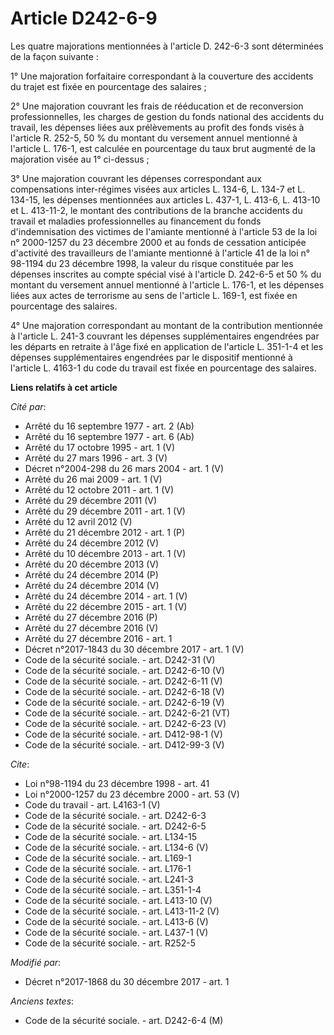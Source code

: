 # Article D242-6-9

Les quatre majorations mentionnées à l'article D. 242-6-3 sont déterminées de la façon suivante :

1° Une majoration forfaitaire correspondant à la couverture des accidents du trajet est fixée en pourcentage des salaires ;

2° Une majoration couvrant les frais de rééducation et de reconversion professionnelles, les charges de gestion du fonds
national des accidents du travail, les dépenses liées aux prélèvements au profit des fonds visés à l'article R. 252-5, 50 %
du montant du versement annuel mentionné à l'article L. 176-1, est calculée en pourcentage du taux brut augmenté de la
majoration visée au 1° ci-dessus ;

3° Une majoration couvrant les dépenses correspondant aux compensations inter-régimes visées aux articles L. 134-6, L. 134-7
et L. 134-15, les dépenses mentionnées aux articles L. 437-1, L. 413-6, L. 413-10 et L. 413-11-2, le montant des
contributions de la branche accidents du travail et maladies professionnelles au financement du fonds d'indemnisation des
victimes de l'amiante mentionné à l'article 53 de la loi n° 2000-1257 du 23 décembre 2000 et au fonds de cessation anticipée
d'activité des travailleurs de l'amiante mentionné à l'article 41 de la loi n° 98-1194 du 23 décembre 1998, la valeur du
risque constituée par les dépenses inscrites au compte spécial visé à l'article D. 242-6-5 et 50 % du montant du versement
annuel mentionné à l'article L. 176-1, et les dépenses liées aux actes de terrorisme au sens de l'article L. 169-1, est fixée
en pourcentage des salaires.

4° Une majoration correspondant au montant de la contribution mentionnée à l'article L. 241-3 couvrant les dépenses
supplémentaires engendrées par les départs en retraite à l'âge fixé en application de l'article L. 351-1-4 et les dépenses
supplémentaires engendrées par le dispositif mentionné à l'article L. 4163-1 du code du travail est fixée en pourcentage des
salaires.

**Liens relatifs à cet article**

_Cité par_:

  - Arrêté du 16 septembre 1977 - art. 2 (Ab)
  - Arrêté du 16 septembre 1977 - art. 6 (Ab)
  - Arrêté du 17 octobre 1995 - art. 1 (V)
  - Arrêté du 27 mars 1996 - art. 3 (V)
  - Décret n°2004-298 du 26 mars 2004 - art. 1 (V)
  - Arrêté du 26 mai 2009 - art. 1 (V)
  - Arrêté du 12 octobre 2011 - art. 1 (V)
  - Arrêté du 29 décembre 2011 (V)
  - Arrêté du 29 décembre 2011 - art. 1 (V)
  - Arrêté du 12 avril 2012 (V)
  - Arrêté du 21 décembre 2012 - art. 1 (P)
  - Arrêté du 24 décembre 2012 (V)
  - Arrêté du 10 décembre 2013 - art. 1 (V)
  - Arrêté du 20 décembre 2013 (V)
  - Arrêté du 24 décembre 2014 (P)
  - Arrêté du 24 décembre 2014 (V)
  - Arrêté du 24 décembre 2014 - art. 1 (V)
  - Arrêté du 22 décembre 2015 - art. 1 (V)
  - Arrêté du 27 décembre 2016 (P)
  - Arrêté du 27 décembre 2016 (V)
  - Arrêté du 27 décembre 2016 - art. 1
  - Décret n°2017-1843 du 30 décembre 2017 - art. 1 (V)
  - Code de la sécurité sociale. - art. D242-31 (V)
  - Code de la sécurité sociale. - art. D242-6-10 (V)
  - Code de la sécurité sociale. - art. D242-6-11 (V)
  - Code de la sécurité sociale. - art. D242-6-18 (V)
  - Code de la sécurité sociale. - art. D242-6-19 (V)
  - Code de la sécurité sociale. - art. D242-6-21 (VT)
  - Code de la sécurité sociale. - art. D242-6-23 (V)
  - Code de la sécurité sociale. - art. D412-98-1 (V)
  - Code de la sécurité sociale. - art. D412-99-3 (V)

_Cite_:

  - Loi n°98-1194 du 23 décembre 1998 - art. 41
  - Loi n°2000-1257 du 23 décembre 2000 - art. 53 (V)
  - Code du travail - art. L4163-1 (V)
  - Code de la sécurité sociale. - art. D242-6-3
  - Code de la sécurité sociale. - art. D242-6-5
  - Code de la sécurité sociale. - art. L134-15
  - Code de la sécurité sociale. - art. L134-6 (V)
  - Code de la sécurité sociale. - art. L169-1
  - Code de la sécurité sociale. - art. L176-1
  - Code de la sécurité sociale. - art. L241-3
  - Code de la sécurité sociale. - art. L351-1-4
  - Code de la sécurité sociale. - art. L413-10 (V)
  - Code de la sécurité sociale. - art. L413-11-2 (V)
  - Code de la sécurité sociale. - art. L413-6 (V)
  - Code de la sécurité sociale. - art. L437-1 (V)
  - Code de la sécurité sociale. - art. R252-5

_Modifié par_:

  - Décret n°2017-1868 du 30 décembre 2017 - art. 1

_Anciens textes_:

  - Code de la sécurité sociale. - art. D242-6-4 (M)
